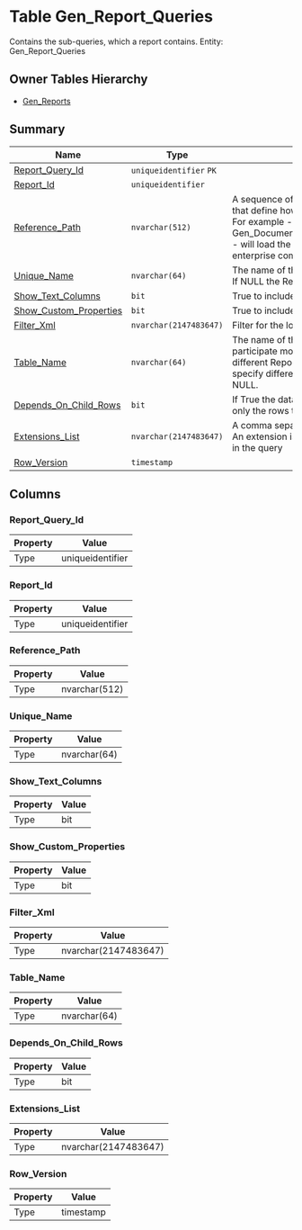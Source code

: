 # Table Gen_Report_Queries

Contains the sub-queries, which a report contains. Entity: Gen_Report_Queries

## Owner Tables Hierarchy

* [Gen_Reports](Gen_Reports.md)

## Summary

| Name | Type | Description |
| - | - | --- |
|[Report_Query_Id](#report_query_id)|`uniqueidentifier` `PK`||
|[Report_Id](#report_id)|`uniqueidentifier` ||
|[Reference_Path](#reference_path)|`nvarchar(512)` |A sequence of table names and foreign key columns that define how the data will be loaded by this query. For example - Gen_Documents/Enterprise_Company_Id/Company_Id - will load the definition of the company for the enterprise company of a document.|
|[Unique_Name](#unique_name)|`nvarchar(64)` |The name of the data table in the printout datasource. If NULL the Reference_Path is used.|
|[Show_Text_Columns](#show_text_columns)|`bit` |True to include text descriptions for certain columns.|
|[Show_Custom_Properties](#show_custom_properties)|`bit` |True to include the custom properties.|
|[Filter_Xml](#filter_xml)|`nvarchar(2147483647)` |Filter for the loaded table|
|[Table_Name](#table_name)|`nvarchar(64)` |The name of the report query. A Reference_Path can participate more than one time in the report but with different Report_Query_Name. This can be used to specify different filter for the same query. Can be NULL.|
|[Depends_On_Child_Rows](#depends_on_child_rows)|`bit` |If True the data in the current report table contains only the rows that have child rows in sub-tables.|
|[Extensions_List](#extensions_list)|`nvarchar(2147483647)` |A comma separated list of report extension names. An extension is set of additional fields that participate in the query|
|[Row_Version](#row_version)|`timestamp` ||

## Columns

### Report_Query_Id

| Property | Value |
| - | - |
|Type|uniqueidentifier|

### Report_Id

| Property | Value |
| - | - |
|Type|uniqueidentifier|

### Reference_Path

| Property | Value |
| - | - |
|Type|nvarchar(512)|

### Unique_Name

| Property | Value |
| - | - |
|Type|nvarchar(64)|

### Show_Text_Columns

| Property | Value |
| - | - |
|Type|bit|

### Show_Custom_Properties

| Property | Value |
| - | - |
|Type|bit|

### Filter_Xml

| Property | Value |
| - | - |
|Type|nvarchar(2147483647)|

### Table_Name

| Property | Value |
| - | - |
|Type|nvarchar(64)|

### Depends_On_Child_Rows

| Property | Value |
| - | - |
|Type|bit|

### Extensions_List

| Property | Value |
| - | - |
|Type|nvarchar(2147483647)|

### Row_Version

| Property | Value |
| - | - |
|Type|timestamp|


